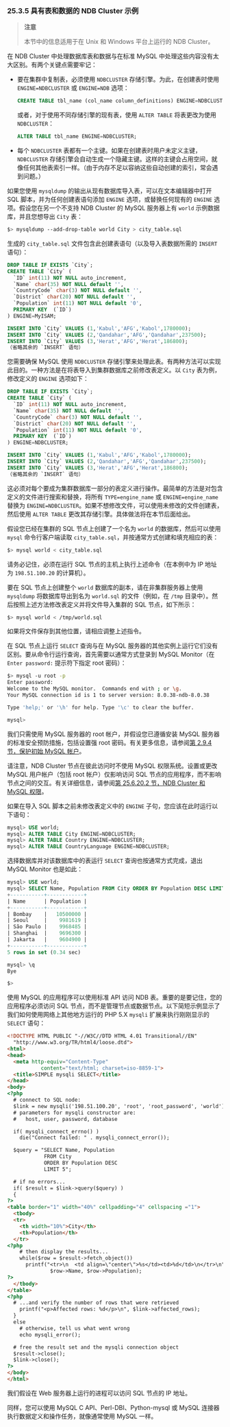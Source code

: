 ### 25.3.5 具有表和数据的 NDB Cluster 示例

> **注意**
>
> 本节中的信息适用于在 Unix 和 Windows 平台上运行的 NDB Cluster。

在 NDB Cluster 中处理数据库表和数据与在标准 MySQL 中处理这些内容没有太大区别。有两个关键点需要牢记：

- 要在集群中复制表，必须使用 `NDBCLUSTER` 存储引擎。为此，在创建表时使用 `ENGINE=NDBCLUSTER` 或 `ENGINE=NDB` 选项：

   ```sql
   CREATE TABLE tbl_name (col_name column_definitions) ENGINE=NDBCLUSTER;
   ```

   或者，对于使用不同存储引擎的现有表，使用 `ALTER TABLE` 将表更改为使用 `NDBCLUSTER`：

   ```sql
   ALTER TABLE tbl_name ENGINE=NDBCLUSTER;
   ```

- 每个 `NDBCLUSTER` 表都有一个主键。如果在创建表时用户未定义主键，`NDBCLUSTER` 存储引擎会自动生成一个隐藏主键。这样的主键会占用空间，就像任何其他表索引一样。（由于内存不足以容纳这些自动创建的索引，常会遇到问题。）

如果您使用 `mysqldump` 的输出从现有数据库导入表，可以在文本编辑器中打开 SQL 脚本，并为任何创建表语句添加 `ENGINE` 选项，或替换任何现有的 `ENGINE` 选项。假设您在另一个不支持 NDB Cluster 的 MySQL 服务器上有 `world` 示例数据库，并且您想导出 `City` 表：

```sh
$> mysqldump --add-drop-table world City > city_table.sql
```

生成的 `city_table.sql` 文件包含此创建表语句（以及导入表数据所需的 `INSERT` 语句）：

```sql
DROP TABLE IF EXISTS `City`;
CREATE TABLE `City` (
  `ID` int(11) NOT NULL auto_increment,
  `Name` char(35) NOT NULL default '',
  `CountryCode` char(3) NOT NULL default '',
  `District` char(20) NOT NULL default '',
  `Population` int(11) NOT NULL default '0',
  PRIMARY KEY  (`ID`)
) ENGINE=MyISAM;

INSERT INTO `City` VALUES (1,'Kabul','AFG','Kabol',1780000);
INSERT INTO `City` VALUES (2,'Qandahar','AFG','Qandahar',237500);
INSERT INTO `City` VALUES (3,'Herat','AFG','Herat',186800);
（省略其余的 `INSERT` 语句）
```

您需要确保 MySQL 使用 `NDBCLUSTER` 存储引擎来处理此表。有两种方法可以实现此目的。一种方法是在将表导入到集群数据库之前修改表定义。以 `City` 表为例，修改定义的 `ENGINE` 选项如下：

```sql
DROP TABLE IF EXISTS `City`;
CREATE TABLE `City` (
  `ID` int(11) NOT NULL auto_increment,
  `Name` char(35) NOT NULL default '',
  `CountryCode` char(3) NOT NULL default '',
  `District` char(20) NOT NULL default '',
  `Population` int(11) NOT NULL default '0',
  PRIMARY KEY  (`ID`)
) ENGINE=NDBCLUSTER;

INSERT INTO `City` VALUES (1,'Kabul','AFG','Kabol',1780000);
INSERT INTO `City` VALUES (2,'Qandahar','AFG','Qandahar',237500);
INSERT INTO `City` VALUES (3,'Herat','AFG','Herat',186800);
（省略其余的 `INSERT` 语句）
```

这必须对每个要成为集群数据库一部分的表定义进行操作。最简单的方法是对包含定义的文件进行搜索和替换，将所有 `TYPE=engine_name` 或 `ENGINE=engine_name` 替换为 `ENGINE=NDBCLUSTER`。如果不想修改文件，可以使用未修改的文件创建表，然后使用 `ALTER TABLE` 更改其存储引擎。具体做法将在本节后面给出。

假设您已经在集群的 SQL 节点上创建了一个名为 `world` 的数据库，然后可以使用 `mysql` 命令行客户端读取 `city_table.sql`，并按通常方式创建和填充相应的表：

```sh
$> mysql world < city_table.sql
```

请务必记住，必须在运行 SQL 节点的主机上执行上述命令（在本例中为 IP 地址为 `198.51.100.20` 的计算机）。

要在 SQL 节点上创建整个 `world` 数据库的副本，请在非集群服务器上使用 `mysqldump` 将数据库导出到名为 `world.sql` 的文件（例如，在 `/tmp` 目录中）。然后按照上述方法修改表定义并将文件导入集群的 SQL 节点，如下所示：

```sh
$> mysql world < /tmp/world.sql
```

如果将文件保存到其他位置，请相应调整上述指令。

在 SQL 节点上运行 `SELECT` 查询与在 MySQL 服务器的其他实例上运行它们没有区别。要从命令行运行查询，首先需要以通常方式登录到 MySQL Monitor（在 `Enter password:` 提示符下指定 root 密码）：

```sh
$> mysql -u root -p
Enter password:
Welcome to the MySQL monitor.  Commands end with ; or \g.
Your MySQL connection id is 1 to server version: 8.0.38-ndb-8.0.38

Type 'help;' or '\h' for help. Type '\c' to clear the buffer.

mysql>
```

我们只需使用 MySQL 服务器的 root 帐户，并假设您已遵循安装 MySQL 服务器的标准安全预防措施，包括设置强 root 密码。有关更多信息，请参阅[第 2.9.4 节，保护初始 MySQL 帐户](../security.html)。

请注意，NDB Cluster 节点在彼此访问时不使用 MySQL 权限系统。设置或更改 MySQL 用户帐户（包括 root 帐户）仅影响访问 SQL 节点的应用程序，而不影响节点之间的交互。有关详细信息，请参阅[第 25.6.20.2 节，NDB Cluster 和 MySQL 权限](../ndb-privileges.html)。

如果在导入 SQL 脚本之前未修改表定义中的 `ENGINE` 子句，您应该在此时运行以下语句：

```sql
mysql> USE world;
mysql> ALTER TABLE City ENGINE=NDBCLUSTER;
mysql> ALTER TABLE Country ENGINE=NDBCLUSTER;
mysql> ALTER TABLE CountryLanguage ENGINE=NDBCLUSTER;
```

选择数据库并对该数据库中的表运行 `SELECT` 查询也按通常方式完成，退出 MySQL Monitor 也是如此：

```sql
mysql> USE world;
mysql> SELECT Name, Population FROM City ORDER BY Population DESC LIMIT 5;
+-----------+------------+
| Name      | Population |
+-----------+------------+
| Bombay    |   10500000 |
| Seoul     |    9981619 |
| São Paulo |    9968485 |
| Shanghai  |    9696300 |
| Jakarta   |    9604900 |
+-----------+------------+
5 rows in set (0.34 sec)

mysql> \q
Bye

$>
```

使用 MySQL 的应用程序可以使用标准 API 访问 NDB 表。重要的是要记住，您的应用程序必须访问 SQL 节点，而不是管理节点或数据节点。以下简短示例显示了我们如何使用网络上其他地方运行的 PHP 5.X `mysqli` 扩展来执行刚刚显示的 `SELECT` 语句：

```html
<!DOCTYPE HTML PUBLIC "-//W3C//DTD HTML 4.01 Transitional//EN"
  "http://www.w3.org/TR/html4/loose.dtd">
<html>
<head>
  <meta http-equiv="Content-Type"
           content="text/html; charset=iso-8859-1">
  <title>SIMPLE mysqli SELECT</title>
</head>
<body>
<?php
  # connect to SQL node:
  $link = new mysqli('198.51.100.20', 'root', 'root_password', 'world');
  # parameters for mysqli constructor are:
  #   host, user, password, database

  if( mysqli_connect_errno() )
    die("Connect failed: " . mysqli_connect_error());

  $query = "SELECT Name, Population
            FROM City
            ORDER BY Population DESC
            LIMIT 5";

  # if no errors...
  if( $result = $link->query($query) )
  {
?>
<table border="1" width="40%" cellpadding="4" cellspacing ="1">
  <tbody>
  <tr>
    <th width="10%">City</th>
    <th>Population</th>
  </tr>
<?php
    # then display the results...
    while($row = $result->fetch_object())
      printf("<tr>\n  <td align=\"center\">%s</td><td>%d</td>\n</tr>\n",
              $row->Name, $row->Population);
?>
  </tbody>
</table>
<?php
  # ...and verify the number of rows that were retrieved
    printf("<p>Affected rows: %d</p>\n", $link->affected_rows);
  }
  else
    # otherwise, tell us what went wrong
    echo mysqli_error();

  # free the result set and the mysqli connection object
  $result->close();
  $link->close();
?>
</body>
</html>
```

我们假设在 Web 服务器上运行的进程可以访问 SQL 节点的 IP 地址。

同样，您可以使用 MySQL C API、Perl-DBI、Python-mysql 或 MySQL 连接器执行数据定义和操作任务，就像通常使用 MySQL 一样。